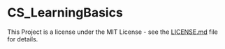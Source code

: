 # CS_LearningBasics

This Project is a license under the MIT License - see the [LICENSE.md](LICENSE.md) file for details.
